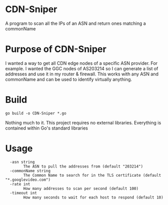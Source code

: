 # CDN-Sniper
A program to scan all the IPs of an ASN and return ones matching a commonName

# Purpose of CDN-Sniper
I wanted a way to get all CDN edge nodes of a specific ASN provider. For example. I wanted the GGC nodes of AS203214 so I can generate a list of addresses and use it in my router & firewall. This works with any ASN and commonName and can be used to identify virtually anything.  

# Build
```go build -o CDN-Sniper *.go```

Nothing much to it. This project requires no external libraries. Everything is contained within Go's standard libraries
# Usage
```
  -asn string
    	The ASN to pull the addresses from (default "203214")
  -commonName string
    	The Common Name to search for in the TLS certificate (default "*.googlevideo.com")
  -rate int
    	How many addresses to scan per second (default 100)
  -timeout int
    	How many seconds to wait for each host to respond (default 10)
```
